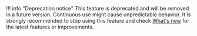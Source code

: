 <!-- prettier-ignore -->
!!! info "Deprecation notice"
    This feature is deprecated and will be removed in a future version. Continuous use might cause unpredictable behavior. It is strongly recommended to stop using this feature and check [What's new](../references/whatsnew/index.md) for the latest features or improvements.

